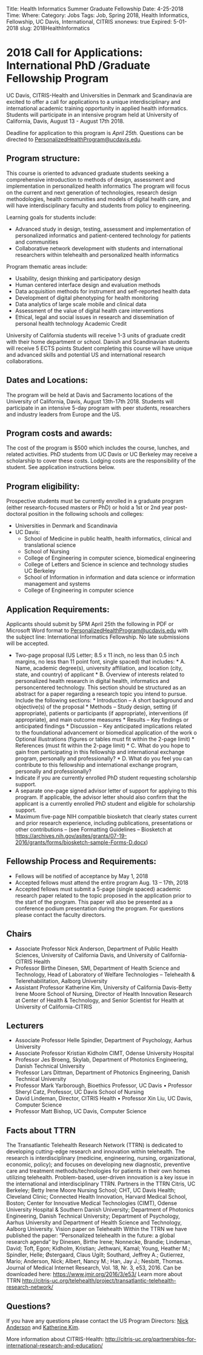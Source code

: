 Title: Health Informatics Summer Graduate Fellowship
Date: 4-25-2018
Time: 
Where: 
Category: Jobs
Tags: Job, Spring 2018, Health Informatics, Fellowship, UC Davis, International, CITRIS
xnonews: true
Expired: 5-01-2018
slug: 2018HealthInformatics

# 2018 Call for Applications: International PhD /Graduate Fellowship Program 

UC Davis, CITRIS-Health and Universities in Denmark and Scandinavia are excited to offer a call for applications to a unique interdisciplinary and international academic training opportunity in applied health informatics. Students will participate in an intensive program held at University of California, Davis, August 13 - August 17th 2018. 

Deadline for application to this program is *April 25th.*  Questions can be directed to [PersonalizedHealthProgram@ucdavis.edu](mailto:PersonalizedHealthProgram@ucdavis.edu).

## Program structure:
This course is oriented to advanced graduate students seeking a comprehensive introduction to methods of design, assessment and implementation in personalized health informatics  The program will focus on the current and next generation of technologies, research design methodologies, health communities and models of digital health care, and will have interdisciplinary faculty and students from policy to engineering. 

Learning goals for students include:

* Advanced study in design, testing, assessment and implementation of personalized informatics and patient-centered technology for patients and communities 
* Collaborative network development with students and international researchers within telehealth and personalized health informatics

Program thematic areas include:

* Usability, design thinking and participatory design 
* Human centered interface design and evaluation methods
* Data acquisition methods for instrument and self-reported health data
* Development of digital phenotyping for health monitoring
* Data analytics of large scale mobile and clinical data
* Assessment of the value of digital health care interventions
* Ethical, legal and social issues in research and dissemination of personal health technology Academic Credit 

University of California students will receive 1-3 units of graduate credit with their home department or school. Danish and Scandinavian students will receive 5 ECTS points Student completing this course will have unique and advanced skills and potential US and international research collaborations. 

## Dates and Locations:
The program will be held at Davis and Sacramento locations of the University of California, Davis, August 13th-17th 2018. Students will participate in an intensive 5-day program with peer students, researchers and industry leaders from Europe and the US. 

## Program costs and awards:
The cost of the program is $500 which includes the course, lunches, and related activities. PhD students from UC Davis or UC Berkeley may receive a scholarship to cover these costs.  Lodging costs are the responsibility of the student.  See application instructions below.
 
## Program eligibility:
Prospective students must be currently enrolled in a graduate program (either research-focused masters or PhD) or hold a 1st or 2nd year post-doctoral position in the following schools and colleges: 

* Universities in Denmark and Scandinavia 
* UC Davis:
	* School of Medicine in public health, health informatics, clinical and translational science
	* School of Nursing
	* College of Engineering in computer science, biomedical engineering
	* College of Letters and Science in science and technology studies UC Berkeley
	* School of Information in information and data science or information management and systems
	* College of Engineering in computer science 
	
## Application Requirements:
Applicants should submit by 5PM April 25th the following in PDF or Microsoft Word format to [PersonalizedHealthProgram@ucdavis.edu](mailto:PersonalizedHealthProgram@ucdavis.edu) with the subject line: International Informatics Fellowship. No late submissions will be accepted. 

* Two-page proposal (US Letter; 8.5 x 11 inch, no less than 0.5 inch margins, no less than 11 point font, single spaced) that includes: 
			* A. Name, academic degree(s), university affiliation, and location (city, state, and country) of applicant 
			* B. Overview of interests related to personalized health research in digital health, informatics and personcentered technology.  This section should be structured as an abstract for a paper regarding a research topic you intend to pursue.  Include the following sections: 
					* Introduction – A short background and objective(s) of the proposal
					* Methods – Study design, setting (if appropriate), patients or participants (if appropriate), interventions (if appropriate), and main outcome measures 
					* Results – Key findings or anticipated findings
					* Discussion – Key anticipated implications related to the foundational advancement or biomedical application of the work o Optional illustrations (figures or tables must fit within the 2-page limit) 
			* References (must fit within the 2-page limit) 
		* C. What do you hope to gain from participating in this fellowship and international exchange program, personally and professionally? 
		* D. What do you feel you can contribute to this fellowship and international exchange program, personally and professionally? 
* Indicate if you are currently enrolled PhD student requesting scholarship support. 
* A separate one-page signed advisor letter of support for applying to this program. If applicable, the advisor letter should also confirm that the applicant is a currently enrolled PhD student and eligible for scholarship support. 
* Maximum five-page NIH compatible biosketch that clearly states current and prior research experience, including publications, presentations or other contributions – (see Formatting Guidelines – Biosketch at https://archives.nih.gov/asites/grants/07-19-2016/grants/forms/biosketch-sample-Forms-D.docx) 
 
## Fellowship Process and Requirements:
* Fellows will be notified of acceptance by May 1, 2018
* Accepted fellows must attend the entire program Aug. 13 – 17th, 2018
* Accepted fellows must submit a 5-page  (single spaced) academic research paper related to the topic proposed in the application prior to the start of the program.  This paper will also be presented as a conference podium presentation during the program. For questions please contact the faculty directors.      

## Chairs
* Associate Professor Nick Anderson, Department of Public Health Sciences, University of California Davis, and University of California-CITRIS Health 
* Professor Birthe Dinesen, SMI, Department of Health Science and Technology, Head of Laboratory of Welfare Technologies – Telehealth & Telerehabilitation, Aalborg University
* Assistant Professor Katherine Kim, University of California Davis-Betty Irene Moore School of Nursing, Director of Health Innovation Research at Center of Health & Technology, and Senior Scientist for Health at University of California-CITRIS  

## Lecturers
* Associate Professor Helle Spindler, Department of Psychology, Aarhus University
* Associate Professor Kristian Kidholm CIMT, Odense University Hospital
* Professor Jes Broeng, Skylab, Department of Photonics Engineering, Danish Technical University
* Professor Lars Dittman, Department of Photonics Engineering, Danish Technical University
* Professor Mark Yarborough, Bioethics Professor,  UC Davis • Professor Sheryl Catz, Professor, UC Davis School of Nursing
* David Lindeman, Director, CITRIS Health • Professor Xin Liu, UC Davis, Computer Science
* Professor Matt Bishop, UC Davis, Computer Science 

## Facts about TTRN  
The Transatlantic Telehealth Research Network (TTRN) is dedicated to developing cutting-edge research and innovation within telehealth. The research is interdisciplinary (medicine, engineering, nursing, organizational, economic, policy); and focuses on developing new diagnostic, preventive care and treatment methods/technologies for patients in their own homes utilizing telehealth. Problem-based, user-driven innovation is a key issue in the international and interdisciplinary TTRN. Partners in the TTRN  Citris, UC Berkeley; Betty Irene Moore Nursing School; CHT, UC Davis Health; Cleveland Clinic; Connected Health Innovation, Harvard Medical School, Boston; Center for Innovative Medical Technologies (CIMT), Odense University Hospital & Southern Danish University; Department of Photonics Engineering, Danish Technical University; Department of Psychology, Aarhus University and Department of Health Science and Technology, Aalborg University.  Vision paper on Telehealth Within the TTRN we have published the paper: “Personalized telehealth in the future: a global research agenda” by Dinesen, Birthe Irene; Nonnecke, Brandie; Lindeman, David; Toft, Egon; Kidholm, Kristian; Jethwani, Kamal; Young, Heather M.; Spindler, Helle; Østergaard, Claus Ugilt; Southard, Jeffrey A.; Gutierrez, Mario; Anderson, Nick; Albert, Nancy M.; Han, Jay J.; Nesbitt, Thomas. Journal of Medical Internet Research, Vol. 18, Nr. 3, e53, 2016. Can be downloaded here:  https://www.jmir.org/2016/3/e53/ Learn more about TTRN http://citris-uc.org/telehealth/project/transatlantic-telehealth-research-network/ 
 
## Questions?
If you have any questions please contact the US Program Directors:  [Nick Anderson](mailto:nanderson@ucdavis.edu) and [Katherine Kim](mailto:kathykim@ucdavis.edu).

More information about CITRIS-Health: http://citris-uc.org/partnerships-for-international-research-and-education/
